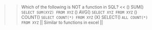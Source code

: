 >> Which of the following is NOT a function in SQL? <<
() SUM() `SELECT SUM(XYZ) FROM XYZ`
() AVG() `SELECT XYZ FROM XYZ`
() COUNT() `SELECT COUNT(*) FROM XYZ`
(X) SELECT() `ALL COUNT(*) FROM XYZ`
|| Similar to functions in excel ||
